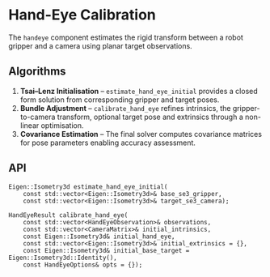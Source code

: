 # Hand-Eye Calibration

The `handeye` component estimates the rigid transform between a robot gripper
and a camera using planar target observations.

## Algorithms

1. **Tsai–Lenz Initialisation** – `estimate_hand_eye_initial` provides a closed
   form solution from corresponding gripper and target poses.
2. **Bundle Adjustment** – `calibrate_hand_eye` refines intrinsics, the
   gripper-to-camera transform, optional target pose and extrinsics through a
   non-linear optimisation.
3. **Covariance Estimation** – The final solver computes covariance matrices for
   pose parameters enabling accuracy assessment.

## API

```
Eigen::Isometry3d estimate_hand_eye_initial(
    const std::vector<Eigen::Isometry3d>& base_se3_gripper,
    const std::vector<Eigen::Isometry3d>& target_se3_camera);

HandEyeResult calibrate_hand_eye(
    const std::vector<HandEyeObservation>& observations,
    const std::vector<CameraMatrix>& initial_intrinsics,
    const Eigen::Isometry3d& initial_hand_eye,
    const std::vector<Eigen::Isometry3d>& initial_extrinsics = {},
    const Eigen::Isometry3d& initial_base_target = Eigen::Isometry3d::Identity(),
    const HandEyeOptions& opts = {});
```
